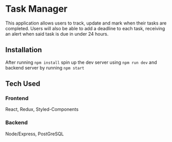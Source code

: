 # Task Manager

This application allows users to track, update and mark when their tasks are completed. Users will also be able to add a deadline to each task, receiving an alert when said task is due in under 24 hours. 

## Installation

After running ```npm install``` spin up the dev server using `npm run dev` and backend server by running `npm start`

## Tech Used

### Frontend
React, Redux, Styled-Components

### Backend
Node/Express, PostGreSQL